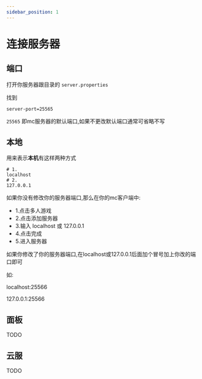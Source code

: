 ```yaml
---
sidebar_position: 1
---
```


# 连接服务器

## 端口

打开你服务器跟目录的 `server.properties`

找到

```
server-port=25565
```

`25565` 即mc服务器的默认端口,如果不更改默认端口通常可省略不写

## 本地

用来表示**本机**有这样两种方式

```
# 1.
localhost
# 2.
127.0.0.1
```

如果你没有修改你的服务器端口,那么在你的mc客户端中:

- 1.点击多人游戏
- 2.点击添加服务器
- 3.输入 localhost 或 127.0.0.1
- 4.点击完成
- 5.进入服务器

如果你修改了你的服务器端口,在localhost或127.0.0.1后面加个冒号加上你改的端口即可

如:

localhost:25566

127.0.0.1:25566

## 面板

TODO

## 云服

TODO
